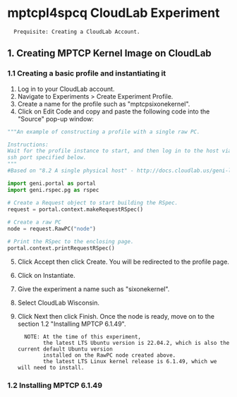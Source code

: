 # mptcpl4spcq CloudLab Experiment
      Prequisite: Creating a CloudLab Account.
## 1. Creating MPTCP Kernel Image on CloudLab
### 1.1 Creating a basic profile and instantiating it
   1. Log in to your CloudLab account.
   2. Navigate to Experiments > Create Experiment Profile.
   3. Create a name for the profile such as "mptcpsixonekernel".
   4. Click on Edit Code and copy and paste the following code into the "Source" pop-up window:
```python
"""An example of constructing a profile with a single raw PC.

Instructions:
Wait for the profile instance to start, and then log in to the host via the
ssh port specified below.
"""
#Based on "8.2 A single physical host" - http://docs.cloudlab.us/geni-lib.html

import geni.portal as portal
import geni.rspec.pg as rspec

# Create a Request object to start building the RSpec.
request = portal.context.makeRequestRSpec()
 
# Create a raw PC
node = request.RawPC("node")

# Print the RSpec to the enclosing page.
portal.context.printRequestRSpec()
```
   5. Click Accept then click Create.
      You will be redirected to the profile page.
   6. Click on Instantiate.
   7. Give the experiment a name such as "sixonekernel".
   8. Select CloudLab Wisconsin.
   9. Click Next then click Finish.
      Once the node is ready, move on to the section 1.2 "Installing MPTCP 6.1.49".

            NOTE: At the time of this experiment,
                  the latest LTS Ubuntu version is 22.04.2, which is also the current default Ubuntu version
                  installed on the RawPC node created above.
                  the latest LTS Linux kernel release is 6.1.49, which we will need to install.

### 1.2 Installing MPTCP 6.1.49
